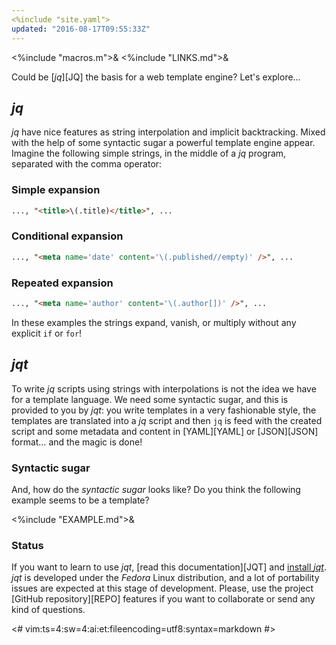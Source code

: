 ```yaml
---
<%include "site.yaml">
updated: "2016-08-17T09:55:33Z"
---
```

<%include "macros.m">&
<%include "LINKS.md">&

Could be [_jq_][JQ] the basis for a web template engine?
Let's explore&hellip;

## _jq_

_jq_ have nice features as string interpolation and implicit backtracking.
Mixed with the help of some syntactic sugar a powerful template engine appear.
Imagine the following simple strings, in the middle of a _jq_ program,
separated with the comma operator:

### Simple expansion

```html
..., "<title>\(.title)</title>", ...
```

### Conditional expansion

```html
..., "<meta name='date' content='\(.published//empty)' />", ...
```

### Repeated expansion

```html
..., "<meta name='author' content='\(.author[])' />", ...
```

In these examples the strings expand, vanish, or multiply without any
explicit `if` or `for`!

## _jqt_

To write _jq_ scripts using strings with interpolations is not the idea we have
for a template language. We need some syntactic sugar, and this is provided to you by
_jqt_: you write templates in a very fashionable style, the templates
are translated into a _jq_ script and then `jq` is feed with the created
script and some metadata and content in [YAML][YAML] or [JSON][JSON] format&hellip; and the magic is done!

### Syntactic sugar

And, how do the _syntactic sugar_ looks like?  Do you think the following
example seems to be a template?

<%include "EXAMPLE.md">&

### Status

If you want to learn to use _jqt_,  [read this documentation][JQT]
and [install _jqt_](./engine.html#installation).
_jqt_ is developed under the _Fedora_ Linux
distribution, and a lot of portability issues are expected at this stage of
development. Please, use the project [GitHub repository][REPO] features if you
want to collaborate or send any kind of questions.

<#
vim:ts=4:sw=4:ai:et:fileencoding=utf8:syntax=markdown
#>
